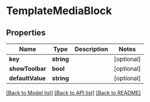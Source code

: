 # TemplateMediaBlock

## Properties
Name | Type | Description | Notes
------------ | ------------- | ------------- | -------------
**key** | **string** |  | [optional] 
**showToolbar** | **bool** |  | [optional] 
**defaultValue** | **string** |  | [optional] 

[[Back to Model list]](../README.md#documentation-for-models) [[Back to API list]](../README.md#documentation-for-api-endpoints) [[Back to README]](../README.md)


